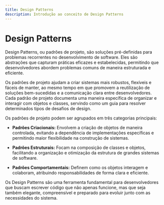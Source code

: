 ```yaml
---
title: Design Patterns
description: Introdução ao conceito de Design Patterns
---
```


# Design Patterns

Design Patterns, ou padrões de projeto, são soluções pré-definidas para problemas recorrentes no desenvolvimento de software. Eles são abstrações que capturam práticas eficazes e estabelecidas, permitindo que desenvolvedores abordem problemas comuns de maneira estruturada e eficiente.

Os padrões de projeto ajudam a criar sistemas mais robustos, flexíveis e fáceis de manter, ao mesmo tempo em que promovem a reutilização de soluções bem-sucedidas e a comunicação clara entre desenvolvedores. Cada padrão de projeto documenta uma maneira específica de organizar e interagir com objetos e classes, servindo como um guia para resolver determinados tipos de desafios de design.

Os padrões de projeto podem ser agrupados em três categorias principais:

- **Padrões Criacionais:** Envolvem a criação de objetos de maneira controlada, evitando a dependência de implementações específicas e permitindo maior flexibilidade na construção de sistemas.
  
- **Padrões Estruturais:** Focam na composição de classes e objetos, facilitando a organização e otimização da estrutura de grandes sistemas de software.
  
- **Padrões Comportamentais:** Definem como os objetos interagem e colaboram, atribuindo responsabilidades de forma clara e eficiente.

Os Design Patterns são uma ferramenta fundamental para desenvolvedores que buscam escrever código que não apenas funcione, mas que seja também elegante, compreensível e preparado para evoluir junto com as necessidades do sistema.
